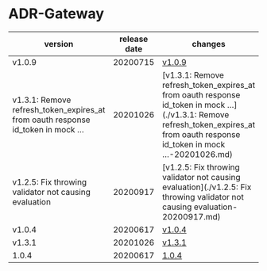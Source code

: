 # ADR-Gateway	


|version|release date|changes|
|---|---|---|
|v1.0.9|20200715|[v1.0.9](./v1.0.9-20200715.md)|
|v1.3.1: Remove refresh_token_expires_at from oauth response id_token in mock …|20201026|[v1.3.1: Remove refresh_token_expires_at from oauth response id_token in mock …](./v1.3.1: Remove refresh_token_expires_at from oauth response id_token in mock …-20201026.md)|
|v1.2.5: Fix throwing validator not causing evaluation|20200917|[v1.2.5: Fix throwing validator not causing evaluation](./v1.2.5: Fix throwing validator not causing evaluation-20200917.md)|
|v1.0.4|20200617|[v1.0.4](./v1.0.4-20200617.md)|
|v1.3.1|20201026|[v1.3.1](./v1.3.1-20201026.md)|
|1.0.4|20200617|[1.0.4](./1.0.4-20200617.md)|
